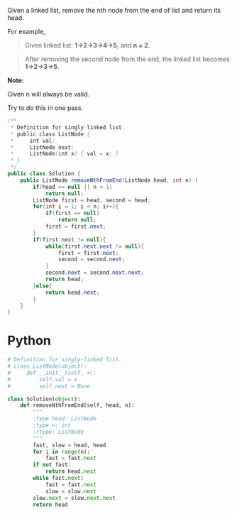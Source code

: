Given a linked list, remove the nth node from the end of list and return its head.

For example,

>   Given linked list: **1->2->3->4->5**, and **n = 2**.

>   After removing the second node from the end, the linked list becomes **1->2->3->5**.

**Note:**

Given n will always be valid.

Try to do this in one pass.


```java
/**
 * Definition for singly-linked list.
 * public class ListNode {
 *     int val;
 *     ListNode next;
 *     ListNode(int x) { val = x; }
 * }
 */
public class Solution {
    public ListNode removeNthFromEnd(ListNode head, int n) {
        if(head == null || n < 1)
            return null;
        ListNode first = head, second = head;
        for(int i = 1; i < n; i++){
            if(first == null)
                return null;
            first = first.next;
        }
        if(first.next != null){
            while(first.next.next != null){
                first = first.next;
                second = second.next;
            }
            second.next = second.next.next;
            return head;
        }else{
            return head.next;
        }
    }
}
```

# Python
```Python
# Definition for singly-linked list.
# class ListNode(object):
#     def __init__(self, x):
#         self.val = x
#         self.next = None

class Solution(object):
    def removeNthFromEnd(self, head, n):
        """
        :type head: ListNode
        :type n: int
        :rtype: ListNode
        """
        fast, slow = head, head
        for i in range(n):
            fast = fast.next
        if not fast:
            return head.next
        while fast.next:
            fast = fast.next
            slow = slow.next
        slow.next = slow.next.next
        return head
```
        
